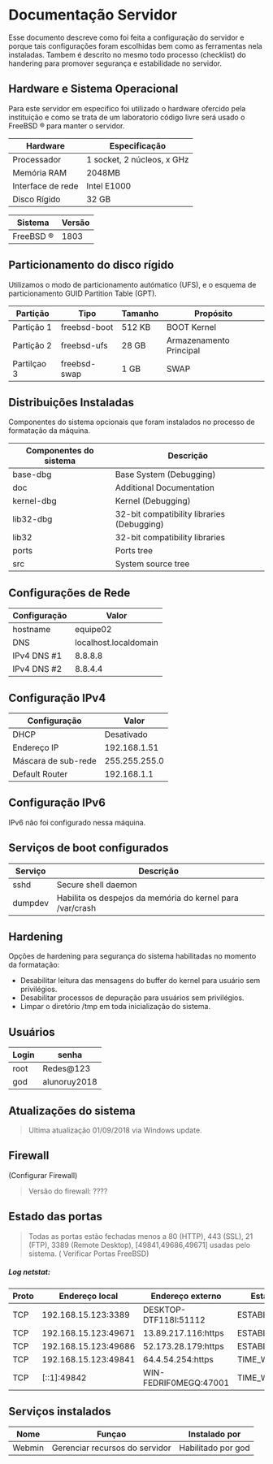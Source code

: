 # Documentação Servidor

Esse documento descreve como foi feita a configuração do servidor e porque tais configurações foram escolhidas bem como as ferramentas nela instaladas. Tambem é descrito no mesmo todo processo (checklist) do handering para promover segurança e estabilidade no servidor.

## Hardware e Sistema Operacional
Para este servidor em especifico foi utilizado o hardware ofercido pela instituição e como se trata de um laboratorio código livre será usado o FreeBSD &reg; para manter o servidor.

Hardware|Especificação
-|-
Processador | 1 socket, 2 núcleos, x GHz
Memória RAM | 2048MB
Interface de rede | Intel E1000
Disco Rígido | 32 GB

Sistema| Versão
-|-
FreeBSD &reg;| 1803

## Particionamento do disco rígido
Utilizamos o modo de particionamento autómatico (UFS), e o esquema de particionamento GUID Partition Table (GPT).  

Partição | Tipo | Tamanho | Propósito
-|-|-|-
Partição 1 | freebsd-boot | 512 KB | BOOT Kernel
Partição 2  | freebsd-ufs| 28 GB | Armazenamento Principal
Partilçao 3 | freebsd-swap | 1 GB | SWAP

## Distribuições Instaladas
Componentes do sistema opcionais que foram instalados no processo de formatação da máquina.

Componentes do sistema | Descrição
-|-
base-dbg | Base System (Debugging)
doc | Additional Documentation
kernel-dbg | Kernel (Debugging)
lib32-dbg | 32-bit compatibility libraries (Debugging)
lib32 | 32-bit compatibility libraries
ports | Ports tree
src | System source tree

## Configurações de Rede
Configuração | Valor
-|-
hostname | equipe02
DNS | localhost.localdomain
IPv4 DNS #1 | 8.8.8.8
IPv4 DNS #2 | 8.8.4.4

## Configuração IPv4
Configuração | Valor
-|-
DHCP | Desativado
Endereço IP | 192.168.1.51
Máscara de sub-rede | 255.255.255.0
Default Router | 192.168.1.1
  
## Configuração IPv6
IPv6 não foi configurado nessa máquina.

## Serviços de boot configurados
Serviço | Descrição
-|-
sshd | Secure shell daemon
dumpdev | Habilita os despejos da memória do kernel para /var/crash

## Hardening
Opções de hardening para segurança do sistema habilitadas no momento da formatação:  
- Desabilitar leitura das mensagens do buffer do kernel para usuário sem privilégios.  
- Desabilitar processos de depuração para usuários sem privilégios.  
- Limpar o diretório /tmp em toda inicialização do sistema.

## Usuários
Login | senha
-|-
root | Redes@123
god | alunoruy2018

## Atualizações do sistema

 > Ultima atualização 01/09/2018 via Windows update.
 

## Firewall
 (Configurar Firewall)
> Versão do firewall: ????

## Estado das portas
> Todas as portas estão fechadas menos a 80 (HTTP), 443 (SSL), 21 (FTP), 3389 (Remote Desktop), [49841,49686,49671] usadas pelo sistema. ( Verificar Portas FreeBSD)

##### Log netstat:

  Proto  |Endereço local       |  Endereço externo      | Estado
 -|-|-|-
  TCP  |  192.168.15.123:3389  |  DESKTOP-DTF118I:51112|  ESTABLISHED
  TCP|    192.168.15.123:49671 |  13.89.217.116:https |   ESTABLISHED
  TCP   | 192.168.15.123:49686 |  52.173.28.179:https|    ESTABLISHED
  TCP |   192.168.15.123:49841  | 64.4.54.254:https   |   TIME_WAIT
  TCP  |  [::1]:49842        |    WIN-FEDRIF0MEGQ:47001 | TIME_WAIT

## Serviços instalados

Nome|Funçao|Instalado por
-|-|-
Webmin|Gerenciar recursos do servidor| Habilitado por god
